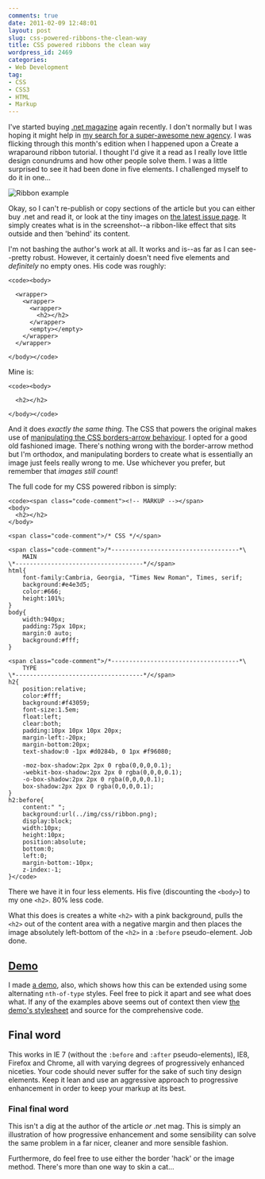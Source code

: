 ```yaml
---
comments: true
date: 2011-02-09 12:48:01
layout: post
slug: css-powered-ribbons-the-clean-way
title: CSS powered ribbons the clean way
wordpress_id: 2469
categories:
- Web Development
tag:
- CSS
- CSS3
- HTML
- Markup
---
```


I've started buying [.net magazine](http://www.netmag.co.uk/) again recently. I don't normally but I was hoping it might help in [my search for a super-awesome new agency](http://csswizardry.com/2011/02/hire-me/). I was flicking through this month's edition when I happened upon a Create a wraparound ribbon tutorial. I thought I'd give it a read as I really love little design conundrums and how other people solve them. I was a little surprised to see it had been done in five elements. I challenged myself to do it in one...



![Ribbon example](http://csswizardry.com/wp-content/uploads/2011/02/ribbon-example.gif)

Okay, so I can't re-publish or copy sections of the article but you can either buy .net and read it, or look at the tiny images on [the latest issue page](http://www.netmag.co.uk/zine/latest-issue/issue-212). It simply creates what is in the screenshot--a ribbon-like effect that sits outside and then 'behind' its content.

I'm not bashing the author's work at all. It works and is--as far as I can see--pretty robust. However, it certainly doesn't need five elements and _definitely_ no empty ones. His code was roughly:


    
    <code><body>
    
      <wrapper>
        <wrapper>
          <wrapper>
            <h2></h2>
          </wrapper>
          <empty></empty>
        </wrapper>
      </wrapper>
    
    </body></code>



Mine is:

    
    <code><body>
    
      <h2></h2>
    
    </body></code>



And it does _exactly the same thing_. The CSS that powers the original makes use of [manipulating the CSS borders-arrow behaviour](http://jonrohan.me/guide/css/creating-triangles-in-css/). I opted for a good old fashioned image. There's nothing wrong with the border-arrow method but I'm orthodox, and manipulating borders to create what is essentially an image just feels really wrong to me. Use whichever you prefer, but remember that _images still count_!

The full code for my CSS powered ribbon is simply:


    
    <code><span class="code-comment"><!-- MARKUP --></span>
    <body>
      <h2></h2>
    </body>
    
    <span class="code-comment">/* CSS */</span>
    
    <span class="code-comment">/*------------------------------------*\
    	MAIN
    \*------------------------------------*/</span>
    html{
    	font-family:Cambria, Georgia, "Times New Roman", Times, serif;
    	background:#e4e3d5;
    	color:#666;
    	height:101%;
    }
    body{
    	width:940px;
    	padding:75px 10px;
    	margin:0 auto;
    	background:#fff;
    }
    
    <span class="code-comment">/*------------------------------------*\
    	TYPE
    \*------------------------------------*/</span>
    h2{
    	position:relative;
    	color:#fff;
    	background:#f43059;
    	font-size:1.5em;
    	float:left;
    	clear:both;
    	padding:10px 10px 10px 20px;
    	margin-left:-20px;
    	margin-bottom:20px;
    	text-shadow:0 -1px #d0284b, 0 1px #f96080;
    	
    	-moz-box-shadow:2px 2px 0 rgba(0,0,0,0.1);
    	-webkit-box-shadow:2px 2px 0 rgba(0,0,0,0.1);
    	-o-box-shadow:2px 2px 0 rgba(0,0,0,0.1);
    	box-shadow:2px 2px 0 rgba(0,0,0,0.1);
    }
    h2:before{
    	content:" ";
    	background:url(../img/css/ribbon.png);
    	display:block;
    	width:10px;
    	height:10px;
    	position:absolute;
    	bottom:0;
    	left:0;
    	margin-bottom:-10px;
    	z-index:-1;
    }</code>



There we have it in four less elements. His five (discounting the `<body>`) to my one `<h2>`. 80% less code.

What this does is creates a white `<h2>` with a pink background, pulls the `<h2>` out of the content area with a negative margin and then places the image absolutely left-bottom of the `<h2>` in a `:before` pseudo-element. Job done.



## [Demo](/demos/css-powered-ribbons/)



I made [a demo](/demos/css-powered-ribbons/), also, which shows how this can be extended using some alternating `nth-of-type` styles. Feel free to pick it apart and see what does what. If any of the examples above seems out of context then view [the demo's stylesheet](http://csswizardry.com/demos/css-powered-ribbons/css/style.css) and source for the comprehensive code.



## Final word



This works in IE 7 (without the `:before` and `:after` pseudo-elements), IE8, Firefox and Chrome, all with varying degrees of progressively enhanced niceties. Your code should never suffer for the sake of such tiny design elements. Keep it lean and use an aggressive approach to progressive enhancement in order to keep your markup at its best.



### Final final word



This isn't a dig at the author of the article _or_ .net mag. This is simply an illustration of how progressive enhancement and some sensibility can solve the same problem in a far nicer, cleaner and more sensible fashion.

Furthermore, do feel free to use either the border 'hack' or the image method. There's more than one way to skin a cat...
